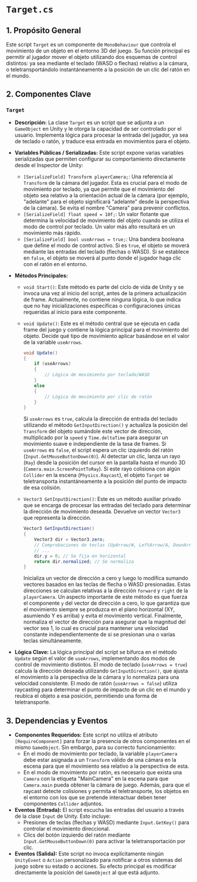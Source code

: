 # `Target.cs`

## 1. Propósito General
Este script `Target` es un componente de `MonoBehaviour` que controla el movimiento de un objeto en el entorno 3D del juego. Su función principal es permitir al jugador mover el objeto utilizando dos esquemas de control distintos: ya sea mediante el teclado (WASD o flechas) relativo a la cámara, o teletransportándolo instantáneamente a la posición de un clic del ratón en el mundo.

## 2. Componentes Clave

### `Target`
- **Descripción:** La clase `Target` es un script que se adjunta a un `GameObject` en Unity y le otorga la capacidad de ser controlado por el usuario. Implementa lógica para procesar la entrada del jugador, ya sea de teclado o ratón, y traduce esa entrada en movimientos para el objeto.
- **Variables Públicas / Serializadas:**
    Este script expone varias variables serializadas que permiten configurar su comportamiento directamente desde el Inspector de Unity:
    *   `[SerializeField] Transform playerCamera;`: Una referencia al `Transform` de la cámara del jugador. Esta es crucial para el modo de movimiento por teclado, ya que permite que el movimiento del objeto sea relativo a la orientación actual de la cámara (por ejemplo, "adelante" para el objeto significará "adelante" desde la perspectiva de la cámara). Se evita el nombre "Camera" para prevenir conflictos.
    *   `[SerializeField] float speed = 10f;`: Un valor flotante que determina la velocidad de movimiento del objeto cuando se utiliza el modo de control por teclado. Un valor más alto resultará en un movimiento más rápido.
    *   `[SerializeField] bool useArrows = true;`: Una bandera booleana que define el modo de control activo. Si es `true`, el objeto se moverá mediante las entradas del teclado (flechas o WASD). Si se establece en `false`, el objeto se moverá al punto donde el jugador haga clic con el ratón en el entorno.

- **Métodos Principales:**
    *   `void Start()`: Este método es parte del ciclo de vida de Unity y se invoca una vez al inicio del script, antes de la primera actualización de frame. Actualmente, no contiene ninguna lógica, lo que indica que no hay inicializaciones específicas o configuraciones únicas requeridas al inicio para este componente.

    *   `void Update()`: Este es el método central que se ejecuta en cada frame del juego y contiene la lógica principal para el movimiento del objeto. Decide qué tipo de movimiento aplicar basándose en el valor de la variable `useArrows`.
        ```csharp
        void Update()
        {
            if (useArrows)
            {
                // Lógica de movimiento por teclado/WASD
            }
            else
            {
                // Lógica de movimiento por clic de ratón
            }
        }
        ```
        Si `useArrows` es `true`, calcula la dirección de entrada del teclado utilizando el método `GetInputDirection()` y actualiza la posición del `Transform` del objeto sumándole este vector de dirección, multiplicado por la `speed` y `Time.deltaTime` para asegurar un movimiento suave e independiente de la tasa de frames.
        Si `useArrows` es `false`, el script espera un clic izquierdo del ratón (`Input.GetMouseButtonDown(0)`). Al detectar un clic, lanza un rayo (`Ray`) desde la posición del cursor en la pantalla hasta el mundo 3D (`Camera.main.ScreenPointToRay`). Si este rayo colisiona con algún `Collider` en la escena (`Physics.Raycast`), el objeto `Target` se teletransporta instantáneamente a la posición del punto de impacto de esa colisión.

    *   `Vector3 GetInputDirection()`: Este es un método auxiliar privado que se encarga de procesar las entradas del teclado para determinar la dirección de movimiento deseada. Devuelve un vector `Vector3` que representa la dirección.
        ```csharp
        Vector3 GetInputDirection()
        {
            Vector3 dir = Vector3.zero;
            // Comprobaciones de teclas (UpArrow/W, LeftArrow/A, DownArrow/S, RightArrow/D)
            // ...
            dir.y = 0; // Se fija en horizontal
            return dir.normalized; // Se normaliza
        }
        ```
        Inicializa un vector de dirección a cero y luego lo modifica sumando vectores basados en las teclas de flecha o WASD presionadas. Estas direcciones se calculan relativas a la dirección `forward` y `right` de la `playerCamera`. Un aspecto importante de este método es que fuerza el componente `y` del vector de dirección a cero, lo que garantiza que el movimiento siempre se produzca en el plano horizontal (XY, asumiendo Y es arriba) y evita el movimiento vertical. Finalmente, normaliza el vector de dirección para asegurar que la magnitud del vector sea 1, lo cual es crucial para mantener una velocidad constante independientemente de si se presionan una o varias teclas simultáneamente.

- **Lógica Clave:** La lógica principal del script se bifurca en el método `Update` según el valor de `useArrows`, implementando dos modos de control de movimiento distintos. El modo de teclado (`useArrows = true`) calcula la dirección deseada utilizando `GetInputDirection()`, que ajusta el movimiento a la perspectiva de la cámara y lo normaliza para una velocidad consistente. El modo de ratón (`useArrows = false`) utiliza raycasting para determinar el punto de impacto de un clic en el mundo y reubica el objeto a esa posición, permitiendo una forma de teletransporte.

## 3. Dependencias y Eventos
- **Componentes Requeridos:** Este script no utiliza el atributo `[RequireComponent]` para forzar la presencia de otros componentes en el mismo `GameObject`. Sin embargo, para su correcto funcionamiento:
    *   En el modo de movimiento por teclado, la variable `playerCamera` debe estar asignada a un `Transform` válido de una cámara en la escena para que el movimiento sea relativo a la perspectiva de esta.
    *   En el modo de movimiento por ratón, es necesario que exista una `Camera` con la etiqueta "MainCamera" en la escena para que `Camera.main` pueda obtener la cámara de juego. Además, para que el raycast detecte colisiones y permita el teletransporte, los objetos en el entorno con los que se pretende interactuar deben tener componentes `Collider` adjuntos.
- **Eventos (Entrada):**
    El script escucha las entradas del usuario a través de la clase `Input` de Unity. Esto incluye:
    *   Presiones de teclas (flechas y WASD) mediante `Input.GetKey()` para controlar el movimiento direccional.
    *   Clics del botón izquierdo del ratón mediante `Input.GetMouseButtonDown(0)` para activar la teletransportación por clic.
- **Eventos (Salida):**
    Este script no invoca explícitamente ningún `UnityEvent` o `Action` personalizado para notificar a otros sistemas del juego sobre su estado o acciones. Su efecto principal es modificar directamente la posición del `GameObject` al que está adjunto.